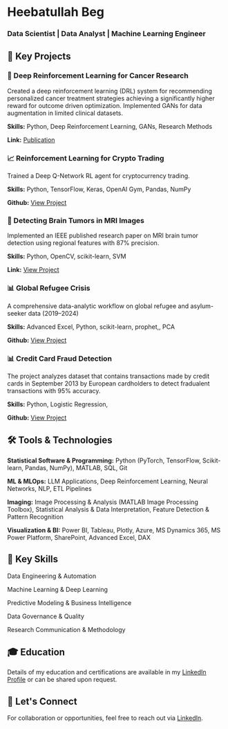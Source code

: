 # Heebatullah Beg

### Data Scientist | Data Analyst | Machine Learning Engineer

## 🚀 Key Projects

### 🧬 Deep Reinforcement Learning for Cancer Research

Created a deep reinforcement learning (DRL) system for recommending personalized cancer treatment strategies achieving a significantly higher reward for outcome driven optimization. Implemented GANs for data augmentation in limited clinical datasets.

**Skills:** Python, Deep Reinforcement Learning, GANs, Research Methods

**Link:** [Publication](https://dspace.library.uvic.ca/items/171fd945-20f5-4e5d-89be-968944cda282)

### 📈 Reinforcement Learning for Crypto Trading

Trained a Deep Q-Network RL agent for cryptocurrency trading.

**Skills:** Python, TensorFlow, Keras, OpenAI Gym, Pandas, NumPy

**Github:** [View Project](https://github.com/heebatullahbeg/mlprojects/tree/main/Crypto_Trading_Agent)

### 🧬 Detecting Brain Tumors in MRI Images

Implemented an IEEE published research paper on MRI brain tumor detection using regional features with 87% precision.

**Skills:** Python, OpenCV, scikit-learn, SVM

**Link:** [View Project](https://www.researchgate.net/publication/370493742_Detecting_Tumor_in_the_Brain_Magnetic_Resonance_Images_using_Regional_Features?_sg%5B0%5D=DLoXdc1He1CzZvMJrGK7OsPe3AH10tyD1AxnZChM5xJM6gzXoDY7vdGP6-2ydexgpW27u5_eVzBtjKHhubFmD2dRFl4spDw_-BgxMdcz.0L8BY9qRTVG8TIbkJ3fvCoBbVReN9ZTAC46j7T0jh_ceX9nSpKlMAg1QKwjBRDdB4B9Y3dJSNmnWTptqRWuT4g&_tp=eyJjb250ZXh0Ijp7ImZpcnN0UGFnZSI6ImhvbWUiLCJwYWdlIjoicHJvZmlsZSIsInByZXZpb3VzUGFnZSI6InByb2ZpbGUiLCJwb3NpdGlvbiI6InBhZ2VDb250ZW50In19)

### 📊 Global Refugee Crisis

A comprehensive data-analytic workflow on global refugee and asylum-seeker data (2019–2024)

**Skills:** Advanced Excel, Python, scikit-learn, prophet,, PCA

**Github:** [View Project](https://github.com/heebatullahbeg/Data_Science_Projects/blob/main/Refugee_Data_Analysis/Refugee_Data__Analysis.ipynb)

### 📊 Credit Card Fraud Detection

The project analyzes dataset that contains transactions made by credit cards in September 2013 by European cardholders to detect fradualent transactions with 95% accuracy.

**Skills:** Python, Logistic Regression, 

**Github:** [View Project](https://github.com/heebatullahbeg/fraud_detection/blob/main/README.md)

## 🛠️ Tools & Technologies

**Statistical Software & Programming:** Python (PyTorch, TensorFlow, Scikit-learn, Pandas, NumPy), MATLAB, SQL, Git

**ML & MLOps:** LLM Applications, Deep Reinforcement Learning, Neural Networks, NLP, ETL Pipelines

**Imaging:** Image Processing & Analysis (MATLAB Image Processing Toolbox), Statistical Analysis & Data Interpretation, Feature Detection & Pattern Recognition

**Visualization & BI:** Power BI, Tableau, Plotly, Azure, MS Dynamics 365, MS Power Platform, SharePoint, Advanced Excel, DAX

## 🧩 Key Skills

Data Engineering & Automation

Machine Learning & Deep Learning

Predictive Modeling & Business Intelligence

Data Governance & Quality

Research Communication & Methodology

## 🎓 Education

Details of my education and certifications are available in my [LinkedIn Profile](http://linkedin.com/in/heebatullah-beg/) or can be shared upon request.

## 🤝 Let's Connect
For collaboration or opportunities, feel free to reach out via [LinkedIn](http://linkedin.com/in/heebatullah-beg/).
